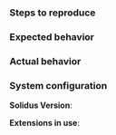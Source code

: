 ### Steps to reproduce
<!-- How can we make this happen -->


### Expected behavior
<!-- Tell us what should happen -->


### Actual behavior
<!-- Tell us what happens instead -->


### System configuration
**Solidus Version**:
<!-- Unsure? Check with `Spree.solidus_version` -->


**Extensions in use**:
